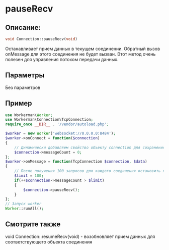 # pauseRecv
## Описание:
```php
void Connection::pauseRecv(void)
```

Останавливает прием данных в текущем соединении. Обратный вызов onMessage для этого соединения не будет вызван. Этот метод очень полезен для управления потоком передачи данных.

## Параметры

Без параметров

## Пример

```php
use Workerman\Worker;
use Workerman\Connection\TcpConnection;
require_once __DIR__ . '/vendor/autoload.php';

$worker = new Worker('websocket://0.0.0.0:8484');
$worker->onConnect = function($connection)
{
    // Динамически добавляем свойство объекту connection для сохранения количества запросов, поступивших по текущему соединению
    $connection->messageCount = 0;
};
$worker->onMessage = function(TcpConnection $connection, $data)
{
    // После получения 100 запросов для каждого соединения остановить прием данных
    $limit = 100;
    if(++$connection->messageCount > $limit)
    {
        $connection->pauseRecv();
    }
};
// Запуск worker
Worker::runAll();
```

## Смотрите также
void Connection::resumeRecv(void) - возобновляет прием данных для соответствующего объекта соединения
